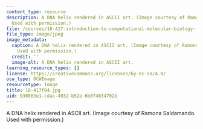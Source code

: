 ```yaml
---
content_type: resource
description: A DNA helix rendered in ASCII art. (Image courtesy of Ramona Saldamando.
  Used with permission.)
file: /courses/18-417-introduction-to-computational-molecular-biology-fall-2004/930803e1cdac4932b52e6b074834702b_18-417f04.jpg
file_type: image/jpeg
image_metadata:
  caption: A DNA helix rendered in ASCII art. (Image courtesy of Ramona Saldamando.
    Used with permission.)
  credit: ''
  image-alt: A DNA helix rendered in ASCII art.
learning_resource_types: []
license: https://creativecommons.org/licenses/by-nc-sa/4.0/
ocw_type: OCWImage
resourcetype: Image
title: 18-417f04.jpg
uid: 930803e1-cdac-4932-b52e-6b074834702b
---
```

A DNA helix rendered in ASCII art. (Image courtesy of Ramona Saldamando. Used with permission.)